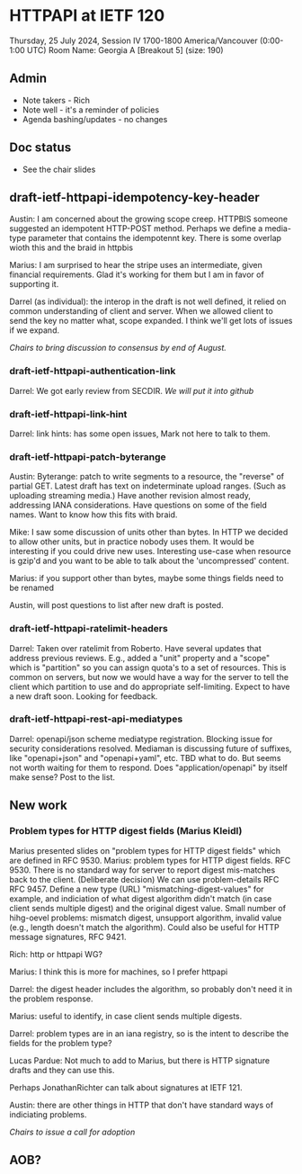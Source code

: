# HTTPAPI at IETF 120

Thursday, 25 July 2024, Session IV 1700-1800 America/Vancouver (0:00-1:00 UTC)
Room Name: Georgia A [Breakout 5] (size: 190)

## Admin

- Note takers - Rich
- Note well - it's a reminder of policies
- Agenda bashing/updates - no changes

## Doc status

- See the chair slides

## **draft-ietf-httpapi-idempotency-key-header**

Austin: I am concerned about the growing scope creep.  HTTPBIS someone suggested an idempotent HTTP-POST method. Perhaps we define a media-type parameter that contains the idempotennt key. There is some overlap wioth this and the braid in httpbis

Marius: I am surprised to hear the stripe uses an intermediate, given financial requirements. Glad it's working for them but I am in favor of supporting it.

Darrel (as individual): the interop in the draft is not well defined, it relied on common understanding of client and server. When we allowed client to send the key no matter what, scope expanded. I think we'll get lots of issues if we expand.

*Chairs to bring discussion to consensus by end of August.*

### **draft-ietf-httpapi-authentication-link**

Darrel: We got early review from SECDIR. *We will put it into github*

### **draft-ietf-httpapi-link-hint**

Darrel: link hints: has some open issues, Mark not here to talk to them.

### **draft-ietf-httpapi-patch-byterange**

Austin: Byterange: patch to write segments to a resource, the "reverse" of partial GET. Latest draft has text on indeterminate upload ranges. (Such as uploading streaming media.) Have another revision almost ready, addressing IANA considerations. Have questions on some of the field names. Want to know how this fits with braid.

Mike: I saw some discussion of units other than bytes. In HTTP we decided to allow other units, but in practice nobody uses them. It would be interesting if you could drive new uses. Interesting use-case when resource is gzip'd and you want to be able to talk about the 'uncompressed' content.

Marius: if you support other than bytes, maybe some things fields need to be renamed

Austin, will post questions to list after new draft is posted.

### **draft-ietf-httpapi-ratelimit-headers**

Darrel: Taken over ratelimit from Roberto. Have several updates that address previous reviews.  E.g., added a "unit" property and a "scope" which is "partition" so you can assign quota's to a set of resources. This is common on servers, but now we would have a way for the server to tell the client which partition to use and do appropriate self-limiting. Expect to have a new draft soon. Looking for feedback.

### **draft-ietf-httpapi-rest-api-mediatypes**

Darrel: openapi/json scheme mediatype registration. Blocking issue for security considerations resolved. Mediaman is discussing future of suffixes, like "openapi+json" and "openapi+yaml", etc. TBD what to do. But seems not worth waiting for them to respond.  Does "application/openapi" by itself make sense?  Post to the list.

## New work

### Problem types for HTTP digest fields (Marius Kleidl)

Marius presented slides on "problem types for HTTP digest fields" which are defined in RFC 9530.
Marius: problem types for HTTP digest fields. RFC 9530. There is no standard way for server to report digest mis-matches back to the client. (Deliberate decision) We can use problem-details RFC RFC 9457.  Define a new type (URL) "mismatching-digest-values" for example, and indiciation of what digest algorithm didn't match (in case client sends multiple digest) and the original digest value.  Small number of hihg-oevel problems: mismatch digest, unsupport algorithm, invalid value (e.g., length doesn't match the algorithm). Could also be useful for HTTP message signatures, RFC 9421.

Rich: http or httpapi WG?

Marius: I think this is more for machines, so I prefer httpapi

Darrel: the digest header includes the algorithm, so probably don't need it in the problem response.

Marius: useful to identify, in case client sends multiple digests.

Darrel: problem types are in an iana registry, so is the intent to describe the fields for the problem type?

Lucas Pardue: Not much to add to Marius, but there is HTTP signature drafts and they can use this.

Perhaps JonathanRichter can talk about signatures at IETF 121.

Austin: there are other things in HTTP that don't have standard ways of indiciating problems.

*Chairs to issue a call for adoption*

## AOB?

